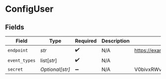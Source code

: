 # ConfigUser


## Fields

| Field                            | Type                             | Required                         | Description                      | Example                          |
| -------------------------------- | -------------------------------- | -------------------------------- | -------------------------------- | -------------------------------- |
| `endpoint`                       | *str*                            | :heavy_check_mark:               | N/A                              | https://example.com              |
| `event_types`                    | list[*str*]                      | :heavy_check_mark:               | N/A                              |                                  |
| `secret`                         | *Optional[str]*                  | :heavy_minus_sign:               | N/A                              | V0bivxRWveaoz08afqjU6Ko/jwO0Cb+3 |